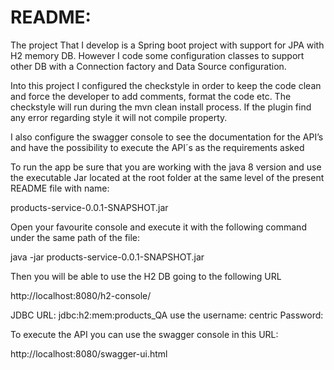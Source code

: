# README:


The project That I develop is a Spring boot project with support for JPA with H2 memory DB. However I code some configuration classes to support other DB with a Connection factory and Data Source configuration.

Into this project I configured the checkstyle  in order to keep the code clean and force the developer to add comments, format the code etc. The checkstyle will run during the mvn clean install process. If the plugin find any error regarding style it will not compile property.

I also configure the swagger console to see the documentation for the API’s and have the possibility to execute the API´s as the requirements asked

To run the app be sure that you are working with the java 8 version and use the executable Jar located at the root folder at the same level of the present README file with name:


products-service-0.0.1-SNAPSHOT.jar

Open your favourite console and execute it with the following command under the same path of the file:

java -jar products-service-0.0.1-SNAPSHOT.jar

Then you will be able to use the H2 DB going to the following URL 

http://localhost:8080/h2-console/

JDBC URL: jdbc:h2:mem:products_QA
use the username: centric 
Password: 

To execute the API you can use the swagger console in this URL:

http://localhost:8080/swagger-ui.html
